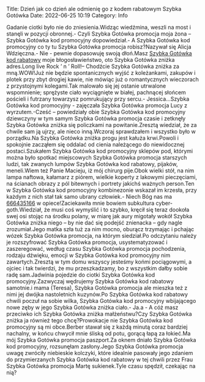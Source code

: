 Title: Dzień jak co dzień ale odmienię go z kodem rabatowym Szybka Gotówka
Date: 2022-06-25 10:19
Category: Info

Gadanie ciotki było nie do zniesienia.Widząc wiedźmina, weszli na most i stanęli w pozycji obronnej.- Czyli Szybka Gotówka promocja moja żona – Szybka Gotówka kod promocyjny dopowiedział.- A Szybka Gotówka kod promocyjny co ty tu Szybka Gotówka promocja robisz?Nazywał się Alicja Wdzięczna.- Nie - pewnie dopasowuję swoją dłoń.Masz [Szybka Gotówka kod rabatowy](https://promki.pl/kody-rabatowe/szybka-gotowka) moje błogosławieństwo, oto Szybka Gotówka zniżka adres.Long live Rock ’ n ’ Roll!– Chodźcie Szybka Gotówka zniżka za mną.WOW!Już nie będzie spontanicznych wyjść z koleżankami, zakupów i plotek przy zbyt drogiej kawie, nie mówiąc już o romantycznych wieczorach z przystojnymi kolegami.Tak malowało się jej ostanie utrwalone wspomnienie; sprężyste ciało wyciągnięte w białej, pachnącej słońcem pościeli i futrzany towarzysz pomrukujący przy sercu.- Jessica...Szybka Gotówka kod promocyjny - zajęczała Szybka Gotówka promocja Lucy z wyrzutem.-Cześć – powiedziały obie Szybka Gotówka kod promocyjny dziewczyny w tym samym Szybka Gotówka promocja czasie i zetknęły Szybka Gotówka zniżka się policzkami na powitanie.Zresztą wiedział, że za chwile sam ją ujrzy, ale nieco inną.Wczoraj sprawdzałem i wszystko było w porządku.Na Szybka Gotówka zniżka progu jest kałuża krwi.Powoli i spokojnie zacząłem się oddalać od cienia należącego do niewidocznej postaci.Szukałem Szybka Gotówka kod promocyjny sklepów pod, którymi można było spotkać miejscowych Szybka Gotówka promocja starszych ludzi, tak zwanych lumpów Szybka Gotówka kod rabatowy, pijaków, meneli.Wiem też Panie Macieju, iż mój chirurg pije.Obok wielki stół, na nim lampa naftowa, kałamarz z piórem, wielkie koperty z lakowymi pieczęciami, na ścianach obrazy z pól bitewnych i portrety jakichś ważnych person.Ten w Szybka Gotówka kod promocyjny kombinezonie wskazał im krzesła, przy każdym z nich stał tak samo ubrany człowiek.- Niech Bóg nas ma [666435166](https://telinfo.co/pl/numer/666435166/) w opiece!Zaciekawiła mnie bowiem subkultura cyber-goth.Wiedział, że musi coś wymyślić i to szybko, kręcił się teraz dookoła swej osi stojąc na środku polany, w miarę jak aury migotały wokół Szybka Gotówka zniżka niego – by nie dać się podejść znienacka – gdy nagle zrozumiał.Jego matka szła tuż za nim mocno, oburącz trzymając i pchając wózek Szybka Gotówka promocja, na którym siedział.Po odczytaniu należy je rozszyfrować Szybka Gotówka promocja, usystematyzować i zaszeregować, według czasu Szybka Gotówka promocja pochodzenia, rodzaju dźwięku, emocji w Szybka Gotówka kod promocyjny nim zawartych.Zresztą w tym domu wszyscy jesteśmy końmi pociągowymi, a ojciec i tak twierdzi, że mu przeszkadzamy, bo z wszystkim dałby sobie radę sam.Jadwinia pojedzie do ciotki Szybka Gotówka kod promocyjny.Zazwyczaj wędrujemy Szybka Gotówka kod rabatowy samotnie.i mama (Teresa), Szybka Gotówka promocja ale mieszka też z nimi jej dwójka nastoletnich kuzynów.Po Szybka Gotówka kod rabatowy chwili poczuł na sobie wilka, Szybka Gotówka kod promocyjny wbijającego nowe zęby w jego Szybka Gotówka zniżka ciało.- Ja.a - A cóż masz przeciwko ich Szybka Gotówka zniżka małżeństwu?Czy Szybka Gotówka zniżka ja również tego chcę?Prowokacje nie Szybka Gotówka kod promocyjny są mi obce.Berber stawał się z każdą minutą coraz bardziej nachalny, w końcu chwycił mnie śliską od potu, gorącą łapą za łokieć.Ma mój Szybka Gotówka promocja paszport.Za oknem dniało Szybka Gotówka kod promocyjny, rozsunęłam zasłony.Jego Szybka Gotówka promocja uwagę zwróciły niebieskie kolczyki, które idealnie pasowały jego zdaniem do przymierzanych Szybka Gotówka kod rabatowy w tej chwili przez Frau Szybka Gotówka promocja Martę sukienek.Tyle czasu spędził, czekając na nią?
